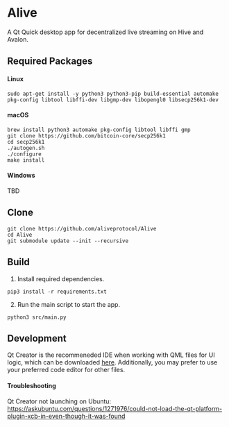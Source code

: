 # Alive

A Qt Quick desktop app for decentralized live streaming on Hive and Avalon.

## Required Packages

#### Linux
```
sudo apt-get install -y python3 python3-pip build-essential automake pkg-config libtool libffi-dev libgmp-dev libopengl0 libsecp256k1-dev
```

#### macOS
```
brew install python3 automake pkg-config libtool libffi gmp
git clone https://github.com/bitcoin-core/secp256k1
cd secp256k1
./autogen.sh
./configure
make install
```

#### Windows

TBD

## Clone
```
git clone https://github.com/aliveprotocol/Alive
cd Alive
git submodule update --init --recursive
```

## Build

1. Install required dependencies.

```
pip3 install -r requirements.txt
```

2. Run the main script to start the app.

```
python3 src/main.py
```

## Development

Qt Creator is the recommeneded IDE when working with QML files for UI logic, which can be downloaded [here](https://www.qt.io/download-open-source). Additionally, you may prefer to use your preferred code editor for other files.

#### Troubleshooting

Qt Creator not launching on Ubuntu: https://askubuntu.com/questions/1271976/could-not-load-the-qt-platform-plugin-xcb-in-even-though-it-was-found